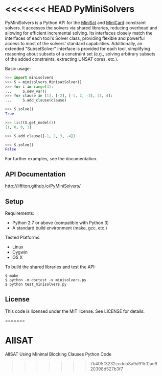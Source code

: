 <<<<<<< HEAD
PyMiniSolvers
=============

PyMiniSolvers is a Python API for the [MiniSat](http://minisat.se/) and
[MiniCard](http://git.io/minicard) constraint solvers.  It accesses the solvers
via shared libraries, reducing overhead and allowing for efficient incremental
solving.  Its interfaces closely match the interfaces of each tool's Solver
class, providing flexible and powerful access to most of the solvers' standard
capabilities.  Additionally, an extended "SubsetSolver" interface is provided
for each tool, simplifying reasoning about subsets of a constraint set (e.g.,
solving arbitrary subsets of the added constraints, extracting UNSAT cores,
etc.).

Basic usage:
```python
>>> import minisolvers
>>> S = minisolvers.MinisatSolver()
>>> for i in range(4):
...     S.new_var()  
>>> for clause in [1], [-2], [-1, 2, -3], [3, 4]:
...     S.add_clause(clause)  

>>> S.solve()
True

>>> list(S.get_model())
[1, 0, 0, 1]

>>> S.add_clause([-1, 2, 3, -4])

>>> S.solve()
False
```

For further examples, see the documentation.

API Documentation
-----------------

http://liffiton.github.io/PyMiniSolvers/

Setup
-----

Requirements:
 - Python 2.7 or above (compatible with Python 3)
 - A standard build environment (make, gcc, etc.)

Tested Platforms:
 - Linux
 - Cygwin
 - OS X

To build the shared libraries and test the API:

    $ make
    $ python -m doctest -v minisolvers.py
    $ python test_minisolvers.py

License
-------

This code is licensed under the MIT license.  See LICENSE for details.

=======
# AllSAT
AllSAT Using Minimal Blocking Clauses
Python Code
>>>>>>> 7b405f3232ccdcb8a9d915f0ae920398d527b3f7
